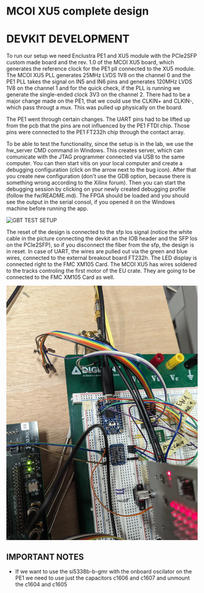 # MCOI XU5 complete design

# DEVKIT DEVELOPMENT
To run our setup we need Enclustra PE1 and XU5 module with the PCIe2SFP custom
made board and the rev. 1.0 of the MCOI XU5 board, which generates the
reference clock for the PE1 pll connected to the XU5 module.
The MCOI XU5 PLL generates 25MHz LVDS 1V8 on the channel 0 and the PE1 PLL
takes the signal on IN5 and IN6 pins and generates 120MHz LVDS 1V8 on the
channel 1 and for the quick check, if the PLL is running we generate the
single-ended clock 3V3 on the channel 2. 
There had to be a major change made on the PE1, that we could use the CLKIN+
and CLKIN-, which pass througt a mux. This was pulled up physically on the
board. 

The PE1 went through certain changes. The UART pins had to be lifted up from
the pcb that the pins are not influenced by the PE1 FTDI chip. Those pins were
connected to the PE1 FT232h chip through the contact array.

To be able to test the functionality, since the setup is in the lab, we use the
hw_server CMD command in Windows. This creates server, which can comunicate
with the JTAG programmer connected via USB to the same computer. You can then
start vitis on your local computer and create a debugging configuration (click
on the arrow next to the bug icon). After that you create new configuration
(don't use the GDB option, because there is something wrong according to the
Xilinx forum). Then you can start the debugging session by clicking on your
newly created debugging profile (follow the fw/README.md). The FPGA should be
loaded and you should see the output in the serial consol, if you opened it on
the Windows machine before running the app. 

![GBT TEST SETUP](./doc/pictures/devkit_with_mcoi_xu5_pcb/complete_dev_setup_overview.jpg)

The reset of the design is connected to the sfp los signal (notice the white
cable in the picture connecting the devkit an the IOB header and the SFP los on
the PCIe2SFP), so if you disconnect the fiber from the sfp, the design is in
reset.
In case of UART, the wires are pulled out via the green and blue wires,
connected to the external breakout board FT232h.
The LED display is connected right to the FMC XM105 Card. The MCOI XU5 has
wires soldered to the tracks controling the first motor of the EU crate. They
are going to be connected to the FMC XM105 Card as well. 

![DEVKIT CONNECTIONS](./doc/pictures/devkit_with_mcoi_xu5_pcb/ft232h_connection.jpg)

## IMPORTANT NOTES
* If we want to use the si5338b-b-gmr with the onboard oscilator on the PE1 we
  need to use just the capacitors c1606 and c1607 and unmount the c1604 and
  c1605

